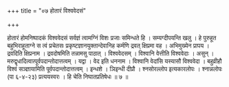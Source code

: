 +++
title = "०७ होतारं विश्ववेदसं"

+++

होतारं होमनिष्पादकं विश्ववेदसं सर्वज्ञं त्वामग्निं विशः प्रजाः समिन्धते हि । सम्यग्दीपयन्ति खलु । हे पुरुहूत बहुभिराहूताग्ने स त्वं प्रचेतसः प्रकृष्टज्ञानयुक्तान्देवानिह कर्मणि द्रवत् क्षिप्रमा वह । अभिमुख्येन प्रापय । द्रवदिति क्षिप्रनाम । द्रवदोषमिति तन्नामसु पाठात् । विश्ववेदसम् । विश्वानि वेत्तीति विश्ववेदाः । असुन् । मरुद्वृधादित्वात्पूर्वपदान्तोदात्तत्वम् । यद्वा । वेद इति धननाम । विश्वानि वेदांसि यस्यासौ विश्ववेदा । बहुव्रीहौ विश्वं सञ्ज्ञायामिति पूर्वपदान्तोदात्तत्वम् । इन्धशे । ञिइन्धी दीप्रौ । श्नसोरल्लोप इत्यकारलोपः । श्नान्नलोपः (पा ६-४-२३) प्रत्ययस्वरः । हि चेति निघातप्रतिषेधः ॥ ७ ॥